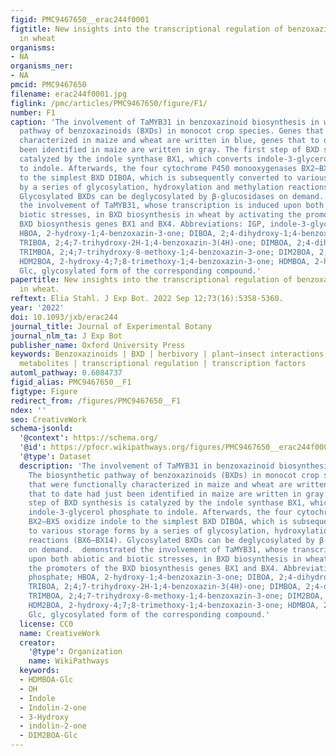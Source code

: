 ```yaml
---
figid: PMC9467650__erac244f0001
figtitle: New insights into the transcriptional regulation of benzoxazinoid biosynthesis
  in wheat
organisms:
- NA
organisms_ner:
- NA
pmcid: PMC9467650
filename: erac244f0001.jpg
figlink: /pmc/articles/PMC9467650/figure/F1/
number: F1
caption: 'The involvement of TaMYB31 in benzoxazinoid biosynthesis in wheat. The biosynthetic
  pathway of benzoxazinoids (BXDs) in monocot crop species. Genes that were functionally
  characterized in maize and wheat are written in blue, genes that to date had just
  been identified in maize are written in gray. The first step of BXD synthesis is
  catalyzed by the indole synthase BX1, which converts indole-3-glycerol phosphate
  to indole. Afterwards, the four cytochrome P450 monooxygenases BX2–BX5 oxidize indole
  to the simplest BXD DIBOA, which is subsequently converted to various storage forms
  by a series of glycosylation, hydroxylation and methylation reactions (BX6–BX14).
  Glycosylated BXDs can be deglycosylated by β-glucosidases on demand.  demonstrated
  the involvement of TaMYB31, whose transcription is induced upon both abiotic and
  biotic stresses, in BXD biosynthesis in wheat by activating the promoters of the
  BXD biosynthesis genes BX1 and BX4. Abbreviations: IGP, indole-3-glycerol phosphate;
  HBOA, 2-hydroxy-1;4-benzoxazin-3-one; DIBOA, 2;4-dihydroxy-1;4-benzoxazin-3-one;
  TRIBOA, 2;4;7-trihydroxy-2H-1;4-benzoxazin-3(4H)-one; DIMBOA, 2;4-dihydroxy-7-methoxy-1;4-benzoxazin-3-one;
  TRIMBOA, 2;4;7-trihydroxy-8-methoxy-1;4-benzoxazin-3-one; DIM2BOA, 2;4-dihydroxy-7;8-dimethoxy-1;4-benzoxazin-3-one;
  HDM2BOA, 2-hydroxy-4;7;8-trimethoxy-1;4-benzoxazin-3-one; HDMBOA, 2-hydroxy-4;7-dimethoxy-1;4-benzoxazin-3-one;
  Glc, glycosylated form of the corresponding compound.'
papertitle: New insights into the transcriptional regulation of benzoxazinoid biosynthesis
  in wheat.
reftext: Elia Stahl. J Exp Bot. 2022 Sep 12;73(16):5358-5360.
year: '2022'
doi: 10.1093/jxb/erac244
journal_title: Journal of Experimental Botany
journal_nlm_ta: J Exp Bot
publisher_name: Oxford University Press
keywords: Benzoxazinoids | BXD | herbivory | plant–insect interactions | specialized
  metabolites | transcriptional regulation | transcription factors
automl_pathway: 0.6084737
figid_alias: PMC9467650__F1
figtype: Figure
redirect_from: /figures/PMC9467650__F1
ndex: ''
seo: CreativeWork
schema-jsonld:
  '@context': https://schema.org/
  '@id': https://pfocr.wikipathways.org/figures/PMC9467650__erac244f0001.html
  '@type': Dataset
  description: 'The involvement of TaMYB31 in benzoxazinoid biosynthesis in wheat.
    The biosynthetic pathway of benzoxazinoids (BXDs) in monocot crop species. Genes
    that were functionally characterized in maize and wheat are written in blue, genes
    that to date had just been identified in maize are written in gray. The first
    step of BXD synthesis is catalyzed by the indole synthase BX1, which converts
    indole-3-glycerol phosphate to indole. Afterwards, the four cytochrome P450 monooxygenases
    BX2–BX5 oxidize indole to the simplest BXD DIBOA, which is subsequently converted
    to various storage forms by a series of glycosylation, hydroxylation and methylation
    reactions (BX6–BX14). Glycosylated BXDs can be deglycosylated by β-glucosidases
    on demand.  demonstrated the involvement of TaMYB31, whose transcription is induced
    upon both abiotic and biotic stresses, in BXD biosynthesis in wheat by activating
    the promoters of the BXD biosynthesis genes BX1 and BX4. Abbreviations: IGP, indole-3-glycerol
    phosphate; HBOA, 2-hydroxy-1;4-benzoxazin-3-one; DIBOA, 2;4-dihydroxy-1;4-benzoxazin-3-one;
    TRIBOA, 2;4;7-trihydroxy-2H-1;4-benzoxazin-3(4H)-one; DIMBOA, 2;4-dihydroxy-7-methoxy-1;4-benzoxazin-3-one;
    TRIMBOA, 2;4;7-trihydroxy-8-methoxy-1;4-benzoxazin-3-one; DIM2BOA, 2;4-dihydroxy-7;8-dimethoxy-1;4-benzoxazin-3-one;
    HDM2BOA, 2-hydroxy-4;7;8-trimethoxy-1;4-benzoxazin-3-one; HDMBOA, 2-hydroxy-4;7-dimethoxy-1;4-benzoxazin-3-one;
    Glc, glycosylated form of the corresponding compound.'
  license: CC0
  name: CreativeWork
  creator:
    '@type': Organization
    name: WikiPathways
  keywords:
  - HDMBOA-Glc
  - OH
  - Indole
  - Indolin-2-one
  - 3-Hydroxy
  - indolin-2-one
  - DIM2BOA-Glc
---
```

